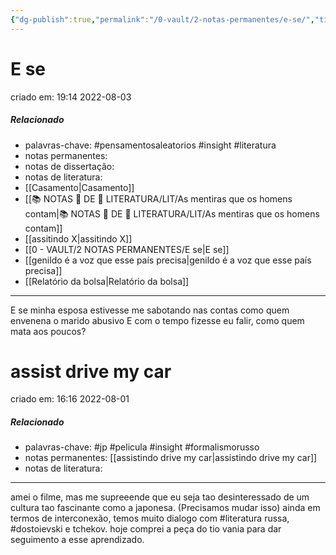 ```yaml
---
{"dg-publish":true,"permalink":"/0-vault/2-notas-permanentes/e-se/","title":"E se","tags":["permanente","pensamentosaleatorios","insight","literatura"],"dgHomeLink":true,"dgShowLocalGraph":true,"dgShowFileTree":true,"dgEnableSearch":true,"noteIcon":""}
---
```


# E se
criado em: 19:14 2022-08-03

##### Relacionado
- palavras-chave: #pensamentosaleatorios 
#insight 
#literatura 
- notas permanentes: 
- notas de dissertação:
- notas de literatura: 
- [[Casamento\|Casamento]]
- [[📚 NOTAS 📖 DE 📘 LITERATURA/LIT/As mentiras que os homens contam\|📚 NOTAS 📖 DE 📘 LITERATURA/LIT/As mentiras que os homens contam]]
- [[assitindo X\|assitindo X]]
- [[0 - VAULT/2 NOTAS PERMANENTES/E se\|E se]]
- [[genildo é a voz que esse país precisa\|genildo é a voz que esse país precisa]]
- [[Relatório da bolsa\|Relatório da bolsa]]
---

E se minha esposa estivesse me sabotando nas contas como quem envenena o marido abusivo 
E com o tempo fizesse eu falir, como quem mata aos poucos?


<div class="transclusion internal-embed is-loaded"><div class="markdown-embed">



# assist drive my car
criado em: 16:16 2022-08-01

##### Relacionado
- palavras-chave: #jp #pelicula #insight #formalismorusso 
- notas permanentes: [[assistindo drive my car\|assistindo drive my car]]
- notas de literatura: 

---

amei o filme, mas me supreeende que eu seja tao desinteressado de um cultura tao fascinante como a japonesa.
(Precisamos mudar isso)
ainda em termos de interconexão, temos muito dialogo com #literatura  russa, #dostoievski  e tchekov. hoje comprei a peça do tio vania para dar seguimento a esse aprendizado.



</div></div>
